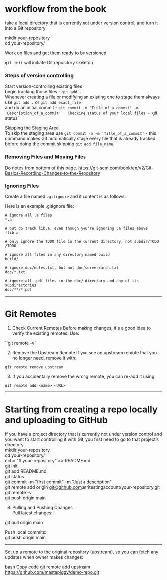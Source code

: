 # workflow from the book

take a local directory that is currently not under version control, and turn it into a Git repository

mkdir your-repository  
cd your-repository/  

Work on files and get them ready to be versioned

`git init` will initiate Git repository skeleton

### Steps of version controlling

Start version-controlling existing files   
begin tracking those files - `git add .`  
Whenever creating a file or modifying an existing one to stage them always use `git add .` or `git add exact_file`  
and do an initial commit - `git commit -m 'Title_of_a_commit' -m 'Description_of_a_commit'  
Checking status of your local files - `git status`  

Skipping the Staging Area  
To skip the staging area use `git commit -a -m 'Title_of_a_commit'` - this command makes Git automatically stage every file that is already tracked before doing the commit skipping `git add file_name`.  





### Removing Files and Moving Files
Do notes from bottom of this page.
https://git-scm.com/book/en/v2/Git-Basics-Recording-Changes-to-the-Repository



### Ignoring Files

Create a file named `.gitignore` and it content is as follows:

Here is an example .gitignore file:

```
# ignore all .a files
*.a

# but do track lib.a, even though you're ignoring .a files above
!lib.a

# only ignore the TODO file in the current directory, not subdir/TODO
/TODO

# ignore all files in any directory named build
build/

# ignore doc/notes.txt, but not doc/server/arch.txt
doc/*.txt

# ignore all .pdf files in the doc/ directory and any of its subdirectories
doc/**/*.pdf
```





















-----
# Git Remotes

1. Check Current Remotes
Before making changes, it's a good idea to verify the existing remotes. Use:

``git remote -v`

2. Remove the Upstream Remote
If you see an upstream remote that you no longer need, remove it with:

`git remote remove upstream`

3. If you accidentally remove the wrong remote, you can re-add it using:

`git remote add <name> <URL>`

-----------------

# Starting from creating a repo locally and uploading to GitHub
If you have a project directory that is currently not under version control and you want to start controlling it with Git, you first need to go to that project’s directory.  
mkdir your-repository  
cd your-repository/  
echo "# your-repository" >> README.md  
git init  
git add README.md  
git status  
git commit -m "first commit" -m "Just a description"  
git remote add origin git@github.com:m4testingaccount/your-repository.git  
git remote -v  
git push origin main  

8. Pulling and Pushing Changes  
Pull latest changes:  

git pull origin main  

Push local commits:  
git push origin main

-----

Set up a remote to the original repository (upstream), so you can fetch any updates when owner makes changes:

bash
Copy code
git remote add upstream https://github.com/mastapiggy/demo-repo.git






























